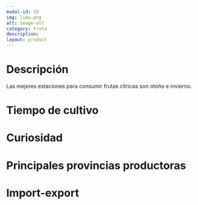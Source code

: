 ```yaml
---
modal-id: 33
img: lima.png
alt: image-alt
category: Fruta
description:
layout: product
---
```


# Descripción
Las mejores estaciones para consumir frutas cítricas son otoño e invierno.
# Tiempo de cultivo

# Curiosidad

# Principales provincias productoras
<div class="chart"></div>

# Import-export
<svg class="import-export" width="600" height="350"></svg>

